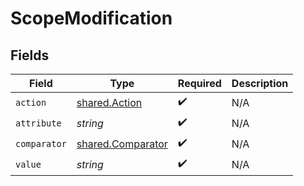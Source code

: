 # ScopeModification


## Fields

| Field                                                  | Type                                                   | Required                                               | Description                                            |
| ------------------------------------------------------ | ------------------------------------------------------ | ------------------------------------------------------ | ------------------------------------------------------ |
| `action`                                               | [shared.Action](../../models/shared/action.md)         | :heavy_check_mark:                                     | N/A                                                    |
| `attribute`                                            | *string*                                               | :heavy_check_mark:                                     | N/A                                                    |
| `comparator`                                           | [shared.Comparator](../../models/shared/comparator.md) | :heavy_check_mark:                                     | N/A                                                    |
| `value`                                                | *string*                                               | :heavy_check_mark:                                     | N/A                                                    |